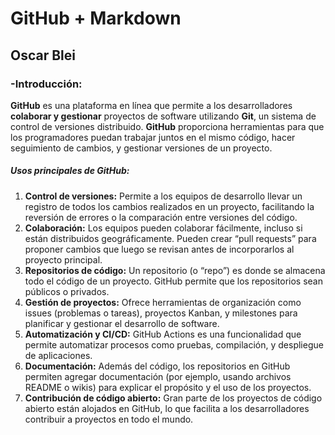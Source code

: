 # GitHub + Markdown
## Oscar Blei
### -Introducción:
**GitHub** es una plataforma en línea que permite a los desarrolladores **colaborar y gestionar** proyectos de software utilizando **Git**, un sistema de control de versiones distribuido. **GitHub** proporciona herramientas para que los programadores puedan trabajar juntos en el mismo código, hacer seguimiento de cambios, y gestionar versiones de un proyecto.
##### **Usos principales de GitHub:**
1. **Control de versiones:** Permite a los equipos de desarrollo llevar un registro de todos los cambios realizados en un proyecto, facilitando la reversión de errores o la comparación entre versiones del código.
2. **Colaboración:** Los equipos pueden colaborar fácilmente, incluso si están distribuidos geográficamente. Pueden crear “pull requests” para proponer cambios que luego se revisan antes de incorporarlos al proyecto principal.
3. **Repositorios de código:** Un repositorio (o “repo”) es donde se almacena todo el código de un proyecto. GitHub permite que los repositorios sean públicos o privados.
4. **Gestión de proyectos:** Ofrece herramientas de organización como issues (problemas o tareas), proyectos Kanban, y milestones para planificar y gestionar el desarrollo de software.
5. **Automatización y CI/CD:** GitHub Actions es una funcionalidad que permite automatizar procesos como pruebas, compilación, y despliegue de aplicaciones.
6. **Documentación:** Además del código, los repositorios en GitHub permiten agregar documentación (por ejemplo, usando archivos README o wikis) para explicar el propósito y el uso de los proyectos.
7. **Contribución de código abierto:** Gran parte de los proyectos de código abierto están alojados en GitHub, lo que facilita a los desarrolladores contribuir a proyectos en todo el mundo.

